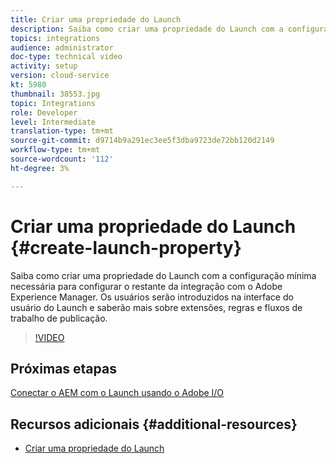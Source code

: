 ```yaml
---
title: Criar uma propriedade do Launch
description: Saiba como criar uma propriedade do Launch com a configuração mínima necessária para configurar o restante da integração. Os usuários serão introduzidos na interface do usuário do Launch e saberão mais sobre extensões, regras e fluxos de trabalho de publicação.
topics: integrations
audience: administrator
doc-type: technical video
activity: setup
version: cloud-service
kt: 5980
thumbnail: 38553.jpg
topic: Integrations
role: Developer
level: Intermediate
translation-type: tm+mt
source-git-commit: d9714b9a291ec3ee5f3dba9723de72bb120d2149
workflow-type: tm+mt
source-wordcount: '112'
ht-degree: 3%

---
```



# Criar uma propriedade do Launch {#create-launch-property}

Saiba como criar uma propriedade do Launch com a configuração mínima necessária para configurar o restante da integração com o Adobe Experience Manager. Os usuários serão introduzidos na interface do usuário do Launch e saberão mais sobre extensões, regras e fluxos de trabalho de publicação.

>[!VIDEO](https://video.tv.adobe.com/v/38553?quality=12&learn=on)

## Próximas etapas

[Conectar o AEM com o Launch usando o Adobe I/O](connect-aem-launch-adobe-io.md)

## Recursos adicionais {#additional-resources}

* [Criar uma propriedade do Launch](https://docs.adobe.com/content/help/en/core-services-learn/implementing-in-websites-with-launch/configure-launch/launch.html)
